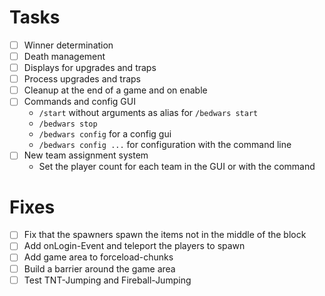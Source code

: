 # Tasks

- [ ] Winner determination
- [ ] Death management
- [ ] Displays for upgrades and traps
- [ ] Process upgrades and traps
- [ ] Cleanup at the end of a game and on enable
- [ ] Commands and config GUI
    - `/start` without arguments as alias for `/bedwars start`
    - `/bedwars stop`
    - `/bedwars config` for a config gui
    - `/bedwars config ...` for configuration with the command line
- [ ] New team assignment system
  - Set the player count for each team in the GUI or with the command

# Fixes

- [ ] Fix that the spawners spawn the items not in the middle of the block
- [ ] Add onLogin-Event and teleport the players to spawn
- [ ] Add game area to forceload-chunks
- [ ] Build a barrier around the game area
- [ ] Test TNT-Jumping and Fireball-Jumping